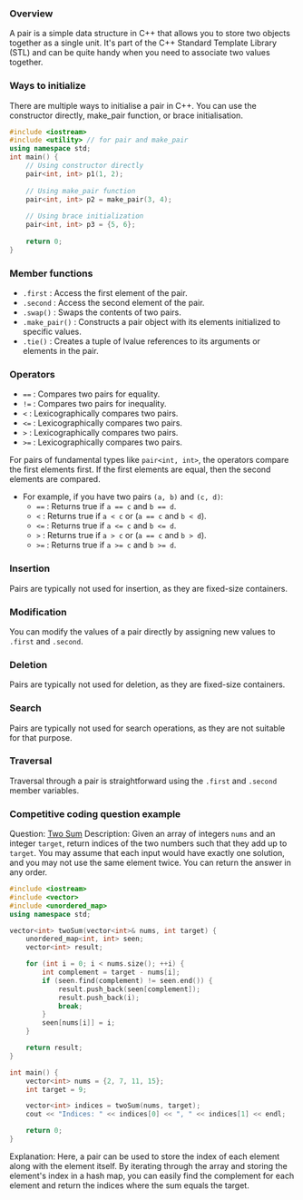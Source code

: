 ### Overview

A pair is a simple data structure in C++ that allows you to store two objects together as a single unit. It's part of the C++ Standard Template Library (STL) and can be quite handy when you need to associate two values together.
### Ways to initialize

There are multiple ways to initialise a pair in C++. You can use the constructor directly, make_pair function, or brace initialisation.

```cpp
#include <iostream> 
#include <utility> // for pair and make_pair 
using namespace std; 
int main() { 
	// Using constructor directly 
	pair<int, int> p1(1, 2); 
	
	// Using make_pair function 
	pair<int, int> p2 = make_pair(3, 4); 
	
	// Using brace initialization 
	pair<int, int> p3 = {5, 6}; 
	
	return 0; 
}
```
### Member functions
- `.first` : Access the first element of the pair.
- `.second` : Access the second element of the pair.
- `.swap()` : Swaps the contents of two pairs.
- `.make_pair()` : Constructs a pair object with its elements initialized to specific values.
- `.tie()` : Creates a tuple of lvalue references to its arguments or elements in the pair.
### Operators
- `==` : Compares two pairs for equality.
- `!=` : Compares two pairs for inequality.
- `<` : Lexicographically compares two pairs.
- `<=` : Lexicographically compares two pairs.
- `>` : Lexicographically compares two pairs.
- `>=` : Lexicographically compares two pairs.

For pairs of fundamental types like `pair<int, int>`, the operators compare the first elements first. If the first elements are equal, then the second elements are compared.

- For example, if you have two pairs `(a, b)` and `(c, d)`:
    - `==` : Returns true if `a == c` and `b == d`.
    - `<` : Returns true if `a < c` or (`a == c` and `b < d`).
    - `<=` : Returns true if `a <= c` and `b <= d`.
    - `>` : Returns true if `a > c` or (`a == c` and `b > d`).
    - `>=` : Returns true if `a >= c` and `b >= d`.

### Insertion
Pairs are typically not used for insertion, as they are fixed-size containers.
### Modification
You can modify the values of a pair directly by assigning new values to `.first` and `.second`.
### Deletion
Pairs are typically not used for deletion, as they are fixed-size containers.
### Search
Pairs are typically not used for search operations, as they are not suitable for that purpose.
### Traversal
Traversal through a pair is straightforward using the `.first` and `.second` member variables.
### Competitive coding question example
Question: [Two Sum](https://leetcode.com/problems/two-sum/) 
Description: Given an array of integers `nums` and an integer `target`, return indices of the two numbers such that they add up to `target`. You may assume that each input would have exactly one solution, and you may not use the same element twice. You can return the answer in any order.

```cpp
#include <iostream>
#include <vector>
#include <unordered_map>
using namespace std;

vector<int> twoSum(vector<int>& nums, int target) {
    unordered_map<int, int> seen;
    vector<int> result;

    for (int i = 0; i < nums.size(); ++i) {
        int complement = target - nums[i];
        if (seen.find(complement) != seen.end()) {
            result.push_back(seen[complement]);
            result.push_back(i);
            break;
        }
        seen[nums[i]] = i;
    }

    return result;
}

int main() {
    vector<int> nums = {2, 7, 11, 15};
    int target = 9;

    vector<int> indices = twoSum(nums, target);
    cout << "Indices: " << indices[0] << ", " << indices[1] << endl;

    return 0;
}

```

Explanation: Here, a pair can be used to store the index of each element along with the element itself. By iterating through the array and storing the element's index in a hash map, you can easily find the complement for each element and return the indices where the sum equals the target.
